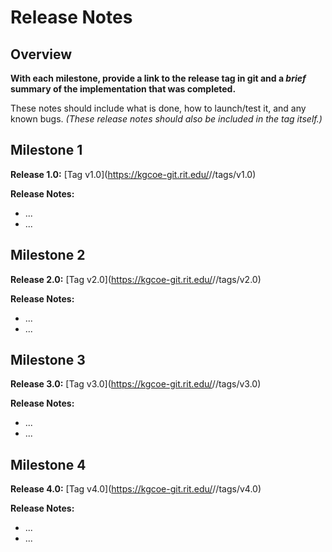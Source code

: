 # Release Notes

## Overview
**With each milestone, provide a link to the release tag in git and a _brief_ summary of the implementation that was completed.**

These notes should include what is done, how to launch/test it, and any known bugs. _(These release notes should also be included in the tag itself.)_

## Milestone 1
**Release 1.0:** [Tag v1.0](https://kgcoe-git.rit.edu/<OWNER USERNAME>/<REPO NAME>/tags/v1.0)

**Release Notes:**
- ...
- ...

## Milestone 2
**Release 2.0:** [Tag v2.0](https://kgcoe-git.rit.edu/<OWNER USERNAME>/<REPO NAME>/tags/v2.0)

**Release Notes:**
- ...
- ...

## Milestone 3
**Release 3.0:** [Tag v3.0](https://kgcoe-git.rit.edu/<OWNER USERNAME>/<REPO NAME>/tags/v3.0)

**Release Notes:**
- ...
- ...

## Milestone 4
**Release 4.0:** [Tag v4.0](https://kgcoe-git.rit.edu/<OWNER USERNAME>/<REPO NAME>/tags/v4.0)

**Release Notes:**
- ...
- ...
